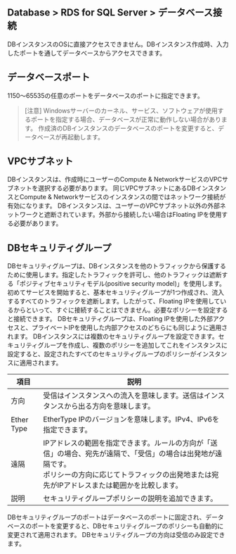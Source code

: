 ## Database > RDS for SQL Server > データベース接続

DBインスタンスのOSに直接アクセスできません。DBインスタンス作成時、入力したポートを通してデータベースからアクセスできます。

## データベースポート

1150～65535の任意のポートをデータベースのポートに指定できます。

> [注意]
> Windowsサーバーのカーネル、サービス、ソフトウェアが使用するポートを指定する場合、データベースが正常に動作しない場合があります。
> 作成済のDBインスタンスのデータベースのポートを変更すると、データベースが再起動します。

## VPCサブネット

DBインスタンスは、作成時にユーザーのCompute & NetworkサービスのVPCサブネットを選択する必要があります。
同じVPCサブネットにあるDBインスタンスとCompute & Networkサービスのインスタンスの間ではネットワーク接続が有効になります。
DBインスタンスは、ユーザーのVPCサブネット以外の外部ネットワークと遮断されています。外部から接続したい場合はFloating IPを使用する必要があります。

## DBセキュリティグループ

DBセキュリティグループは、DBインスタンスを他のトラフィックから保護するために使用します。指定したトラフィックを許可し、他のトラフィックは遮断する「ポジティブセキュリティモデル(positive security model)」を使用します。 
初めてサービスを開始すると、基本セキュリティグループが1つ作成され、流入するすべてのトラフィックを遮断します。したがって、Floating IPを使用しているからといって、すぐに接続することはできません。必要なポリシーを設定すると接続できます。
DBセキュリティグループは、Floating IPを使用した外部アクセスと、プライベートIPを使用した内部アクセスのどちらにも同じように適用されます。
DBインスタンスには複数のセキュリティグループを設定できます。セキュリティグループを作成し、複数のポリシーを追加してこれをインスタンスに設定すると、設定されたすべてのセキュリティグループのポリシーがインスタンスに適用されます。

| 項目     | 説明                                                      |
| ----------- | ------------------------------------------------------------ |
| 方向     | 受信はインスタンスへの流入を意味します。送信はインスタンスから出る方向を意味します。 |
| Ether Type  | EtherType IPのバージョンを意味します。IPv4、IPv6を指定できます。 |
| 遠隔     | IPアドレスの範囲を指定できます。ルールの方向が「送信」の場合、宛先が遠隔で、「受信」の場合は出発地が遠隔です。<br>ポリシーの方向に応じてトラフィックの出発地または宛先がIPアドレスまたは範囲かを比較します。 |
| 説明     | セキュリティグループポリシーの説明を追加できます。         |

DBセキュリティグループのポートはデータベースのポートに固定され、データベースのポートを変更すると、DBセキュリティグループのポリシーも自動的に変更されて適用されます。
DBセキュリティグループの方向は受信のみ設定できます。
